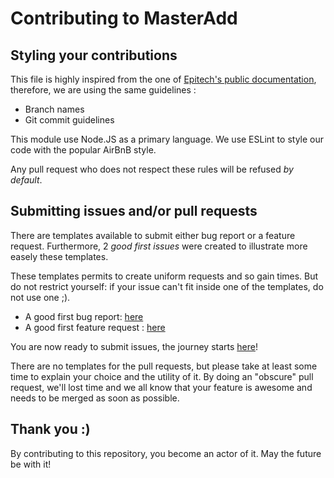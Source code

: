 # Contributing to MasterAdd


## Styling your contributions


This file is highly inspired from the one of [Epitech's public documentation](https://github.com/Epitech/public_documentation/blob/master/CONTRIBUTING.md),
therefore, we are using the same guidelines :

* Branch names
* Git commit guidelines

This module use Node.JS as a primary language. We use ESLint to style
our code with the popular AirBnB style.

Any pull request who does not respect these rules will be refused
_by default_.


## Submitting issues and/or pull requests


There are templates available to submit either bug report or a
feature request. Furthermore, 2 _good first issues_ were created to
illustrate more easely these templates.

These templates permits to create uniform requests and so gain times.
But do not restrict yourself: if your issue can't fit inside one of
the templates, do not use one ;).

* A good first bug report: [here](https://github.com/IamBlueSlime/TalkOpenSource/issues/1)
* A good first feature request : [here](https://github.com/IamBlueSlime/TalkOpenSource/issues/2)

You are now ready to submit issues, the journey starts [here](https://github.com/IamBlueSlime/TalkOpenSource/issues/)!

There are no templates for the pull requests, but please take at least
some time to explain your choice and the utility of it. By doing an
"obscure" pull request, we'll lost time and we all know that your
feature is awesome and needs to be merged as soon as possible.


## Thank you :)


By contributing to this repository, you become an actor of it. May the future be with it!

